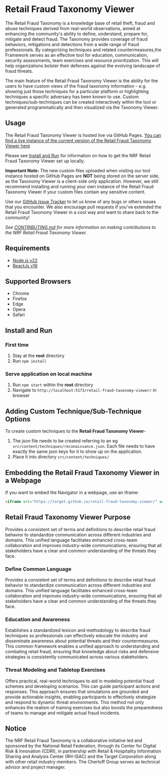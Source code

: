 # Retail Fraud Taxonomy Viewer

The Retail Fraud Taxonomy is a knowledge base of retail theft, fraud and abuse techniques derived from real-world observations, aimed at enhancing the community's ability to define, understand, prepare for, mitigate and detect fraud. The Taxonomy provides coverage of fraud behaviors, mitigations and detections from a wide range of fraud professionals. By categorizing techniques and related countermeasures,the Framework serves as an effective tool for education, communication, security assessments, team exercises and resource prioritization. This will help organizations bolster their defenses against the evolving landscape of fraud threats.

The main feature of the Retail Fraud Taxonomy Viewer is the ability for the users to have custom views of the fraud taxonomy information - e.g. showing just those techniques for a particular platform or highlighting techniques a specific adversary has been known to use. Custom techniques/sub-techniques can be created interactively within the tool or generated programmatically and then visualized via the Taxonomy Viewer.
## Usage

The Retail Fraud Taxonomy Viewer is hosted live via GitHub Pages. [You can find a live instance of the current version of the Retail Fraud Taxonomy Viewer here](https://target.github.io/retail-fraud-taxonomy-viewer)

Please see [Install and Run](#Install-and-Run) for information on how to get the NRF Retail Fraud Taxonomy Viewer set up locally.

**Important Note:** The new custom files uploaded when visiting our tool instance hosted on GitHub Pages are **NOT** being stored on the server side, as the Taxonomy Viewer is a client-side only application. However, we still recommend installing and running your own instance of the Retail Fraud Taxonomy Viewer if your custom files contain any sensitive content.

Use our [GitHub Issue Tracker](https://github.com/target/retail-fraud-taxonomy-viewer/issues) to let us know of any bugs or others issues that you encounter. We also encourage pull requests if you've extended the Retail Fraud Taxonomy Viewer in a cool way and want to share back to the community!

*See [CONTRIBUTING.md](https://github.com/target/retail-fraud-taxonomy-viewer/blob/main/CONTRIBUTING.md) for more information on making contributions to the NRF Retail Fraud Taxonomy Viewer.*

## Requirements

* [Node.js v22](https://nodejs.org)
* [ReactJs v18](https://react.dev)

## Supported Browsers

* Chrome
* Firefox
* Edge
* Opera
* Safari

## Install and Run

### First time

1. Stay at the **root** directory
2. Run `npm install`

### Serve application on local machine

1. Run `npm start` within the **root** directory
2. Navigate to `http://localhost:5173/retail-fraud-taxonomy-viewer/` in browser

## Adding Custom Technique/Sub-Technique Options

To create custom techniques to the **Retail Fraud Taxonomy Viewer**-

1. The json file needs to be created referring to an eg `src/content/techniques/reconaissance.json`. Each file needs to have exactly the same json keys for it to show up on the application.
2. Place it into directory `src/content/techniques/`
   
## Embedding the Retail Fraud Taxonomy Viewer in a Webpage

If you want to embed the Navigator in a webpage, use an iframe:

```HTML
<iframe src="https://target.github.io/retail-fraud-taxonomy-viewer/" width="1000" height="500"></iframe>
```
## Retail Fraud Taxonomy Viewer Purpose

Provides a consistent set of terms and definitions to describe retail fraud behavior to standardize communication across different industries and domains. This unified language facilitates enhanced cross-team collaboration and improves industry-wide communications, ensuring that all stakeholders have a clear and common understanding of the threats they face. 

### Define Common Language
Provides a consistent set of terms and definitions to describe retail fraud behavior to standardize communication across different industries and domains. This unified language facilitates enhanced cross-team collaboration and improves industry-wide communications, ensuring that all stakeholders have a clear and common understanding of the threats they face. 

### Education and Awareness
Establishes a standardized lexicon and methodology to describe fraud techniques so professionals can effectively educate the industry and disseminate awareness about potential threats and their countermeasures. This common framework enables a unified approach to understanding and combating retail fraud, ensuring that knowledge about risks and defensive strategies is consistently communicated across various stakeholders.

### Threat Modeling and Tabletop Exercises
Offers practical, real-world techniques to aid in modeling potential fraud schemes and developing scenarios. This can guide participant actions and responses. This approach ensures that simulations are grounded and provide actionable insights, enabling participants to effectively strategize and respond to dynamic threat environments. This method not only enhances the realism of training exercises but also boosts the preparedness of teams to manage and mitigate actual fraud incidents.

## Notice

The NRF Retail Fraud Taxonomy is a collaborative initiative led and sponsored by the National Retail Federation, through its Center for Digital Risk & Innovation (CDRI), in partnership with Retail & Hospitality Information Sharing and Analysis Center (RH-ISAC) and the Target Corporation along with other retail industry members. The Chertoff Group serves as technical advisor and project manager.
